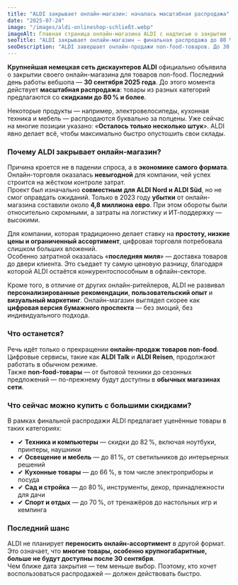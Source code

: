 ```yaml
---
title: "ALDI закрывает онлайн-магазин: началась масштабная распродажа"
date: "2025-07-24"
image: "/images/aldi-onlineshop-schließt.webp"
imageAlt: Главная страница онлайн-магазина ALDI с надписью о закрытии
seoTitle: "ALDI закрывает онлайн-магазин — финальная распродажа до 80 %"
seoDescription: "ALDI завершает онлайн-продажи non-food-товаров. До 30 сентября действует финальная распродажа: техника, мебель, садовые товары и многое другое со скидками до 80 %."
---
```


**Крупнейшая немецкая сеть дискаунтеров ALDI** официально объявила о закрытии своего онлайн-магазина для товаров non-food. Последний день работы вебшопа — **30 сентября 2025 года**. До этого момента действует **масштабная распродажа**: товары из разных категорий предлагаются со **скидками до 80 % и более**.

Некоторые продукты — например, электровелосипеды, кухонная техника и мебель — распродаются буквально за полцены. Уже сейчас на многие позиции указано: «**Осталось только несколько штук**». ALDI явно делает всё, чтобы максимально быстро опустошить свои склады.

### Почему ALDI закрывает онлайн-магазин?

Причина кроется не в падении спроса, а в **экономике самого формата**. Онлайн-торговля оказалась **невыгодной** для компании, чей успех строится на жёстком контроле затрат.  
Проект был изначально **совместным для ALDI Nord и ALDI Süd**, но не смог оправдать ожиданий. Только в 2023 году **убытки** от онлайн-магазина составили около **4,8 миллиона евро**. При этом обороты были относительно скромными, а затраты на логистику и ИТ-поддержку — высокими.

Для компании, которая традиционно делает ставку на **простоту, низкие цены и ограниченный ассортимент**, цифровая торговля потребовала слишком больших вложений.  
Особенно затратной оказалась «**последняя миля**» — доставка товаров до двери клиента. Это съедает ту самую ценовую разницу, благодаря которой ALDI остаётся конкурентоспособным в офлайн-секторе.

Кроме того, в отличие от других онлайн-ритейлеров, ALDI не развивал **персонализированные рекомендации**, **пользовательский опыт** и **визуальный маркетинг**. Онлайн-магазин выглядел скорее как **цифровая версия бумажного проспекта** — без эмоций, без индивидуального подхода.

### Что останется?

Речь идёт только о прекращении **онлайн-продаж товаров non-food**.  
Цифровые сервисы, такие как **ALDI Talk** и **ALDI Reisen**, продолжают работать в обычном режиме.  
Также **non-food-товары** — от бытовой техники до сезонных предложений — по-прежнему будут доступны в **обычных магазинах сети**.

### Что сейчас можно купить с большими скидками?

В рамках финальной распродажи ALDI предлагает уценённые товары в таких категориях:

- ✔ **Техника и компьютеры** — скидки до 82 %, включая ноутбуки, принтеры, наушники  
- ✔ **Освещение и мебель** — до 81 %, от светильников до интерьерных решений  
- ✔ **Кухонные товары** — до 66 %, в том числе электроприборы и посуда  
- ✔ **Сад и стройка** — до 80 %, инструменты, декор, принадлежности для дачи  
- ✔ **Спорт и отдых** — до 70 %, от тренажёров до настольных игр и кемпинга

### Последний шанс

ALDI не планирует **переносить онлайн-ассортимент** в другой формат. Это означает, что **многие товары, особенно крупногабаритные, больше не будут доступны после 30 сентября**.  
Чем ближе дата закрытия — тем меньше выбор. Поэтому, кто хочет воспользоваться распродажей — должен действовать быстро.
